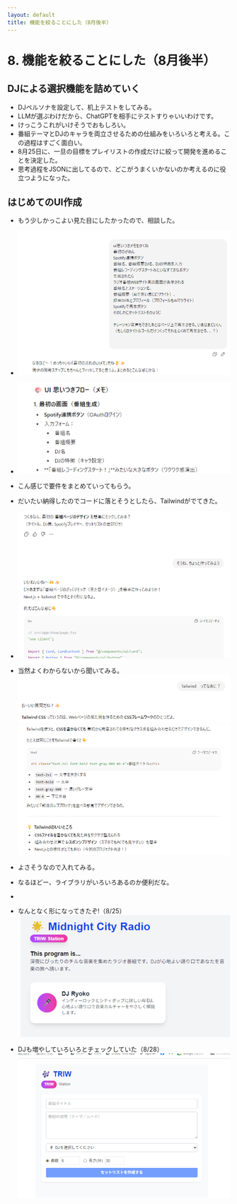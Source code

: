 ```yaml
---
layout: default
title: 機能を絞ることにした（8月後半）
---
```


# 8. 機能を絞ることにした（8月後半）
## DJによる選択機能を詰めていく
- DJペルソナを設定して、机上テストをしてみる。
- LLMが選ぶわけだから、ChatGPTを相手にテストすりゃいいわけです。
- けっこうこれがいけそうでおもしろい。
- 番組テーマとDJのキャラを両立させるための仕組みをいろいろと考える。この過程はすごく面白い。
- 8月25日に、一旦の目標をプレイリストの作成だけに絞って開発を進めることを決定した。
- 思考過程をJSONに出してるので、どこがうまくいかないのか考えるのに役立つようになった。

## はじめてのUI作成
- もう少しかっこよい見た目にしたかったので、相談した。
- ![](images/08_dev5-2025-10-13-12-40-24.png)
- ![](images/08_dev5-2025-10-13-12-41-05.png)
- こん感じで要件をまとめていってもらう。
- だいたい納得したのでコードに落とそうとしたら、Tailwindがでてきた。
- ![](images/08_dev5-2025-10-13-12-42-27.png)
- 当然よくわからないから聞いてみる。
![](images/08_dev5-2025-10-13-12-43-14.png)
![](images/08_dev5-2025-10-13-12-43-42.png)

- よさそうなので入れてみる。
- なるほどー、ライブラリがいろいろあるのか便利だな。
- 

- なんとなく形になってきたぞ!（8/25）
![](images/07_dev4-2025-10-12-21-41-04.png)

- DJも増やしていろいろとチェックしていた（8/28）
![](images/07_dev4-2025-10-12-21-41-47.png)



